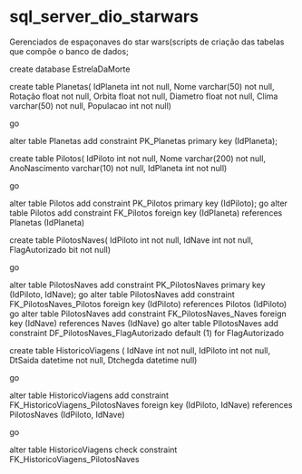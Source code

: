 # sql_server_dio_starwars

Gerenciados de espaçonaves do star wars(scripts de criação das tabelas que compõe o banco de dados;



create database EstrelaDaMorte

create table Planetas(
	IdPlaneta int not null,
	Nome varchar(50) not null,
	Rotação float not null,
	Orbita float not null,
	Diametro float not null,
	Clima varchar(50) not null,
	Populacao int not null)


go


alter table Planetas add constraint PK_Planetas primary key (IdPlaneta);


create table Pilotos(
	IdPiloto int not null,
	Nome varchar(200) not null,
	AnoNascimento varchar(10) not null,
	IdPlaneta int not null)


go



alter table Pilotos add constraint PK_Pilotos primary key (IdPiloto);
go
alter table Pilotos add constraint FK_Pilotos foreign key (IdPlaneta) references Planetas (IdPlaneta)



create table PilotosNaves(
	IdPiloto int not null,
	IdNave int not null,
	FlagAutorizado bit not null)


go


alter table PilotosNaves add constraint PK_PilotosNaves primary key (IdPiloto, IdNave);
go
alter table PilotosNaves add constraint FK_PilotosNaves_Pilotos foreign key (IdPiloto) references Pilotos (IdPiloto)
go
alter table PilotosNaves add constraint FK_PilotosNaves_Naves foreign key (IdNave) references Naves (IdNave)
go
alter table PIlotosNaves add constraint DF_PilotosNaves_FlagAutorizado default (1) for FlagAutorizado




create table HistoricoViagens (
	IdNave int not null,
	IdPiloto int not null,
	DtSaida datetime not null,
	Dtchegda datetime null)


go


alter table HistoricoViagens add constraint FK_HistoricoViagens_PilotosNaves foreign key (IdPiloto, IdNave) references PilotosNaves (IdPiloto, IdNave)


go


alter table HistoricoViagens check constraint FK_HistoricoViagens_PilotosNaves
